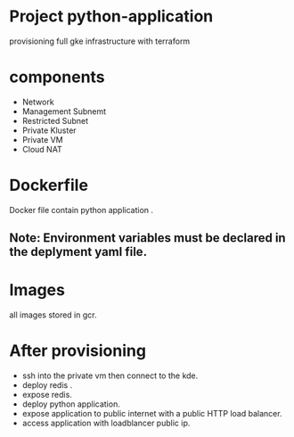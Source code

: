 # Project python-application
provisioning full gke infrastructure with terraform 

# components
- Network
- Management Subnemt
- Restricted Subnet
- Private Kluster
- Private VM
- Cloud NAT

# Dockerfile
Docker file contain python application .
## Note: Environment variables must be declared in the deplyment yaml file.

# Images 
all images stored in gcr.
# After provisioning
* ssh into the private vm then connect to the kde.
* deploy redis .
* expose redis.
* deploy python application.
* expose application to public internet with a public HTTP load balancer.
* access application with loadblancer public ip.

